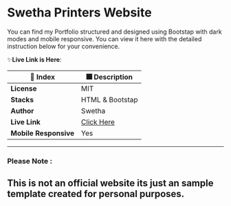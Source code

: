 # Swetha Printers Website
You can find my Portfolio structured and designed using Bootstap with dark modes and  mobile responsive. You can view it here with the detailed instruction below for your convenience. 

✨**Live Link is Here**: 


| 🚀 Index | 🎆 Description |
|--|--|
| **License** |MIT  |
| **Stacks** |HTML & Bootstap  |
| **Author** |Swetha |
| **Live Link** | [Click Here]( )|
| **Mobile Responsive** | Yes |


---
### Please Note :
This is not an official website its just an sample template created for personal purposes.
---